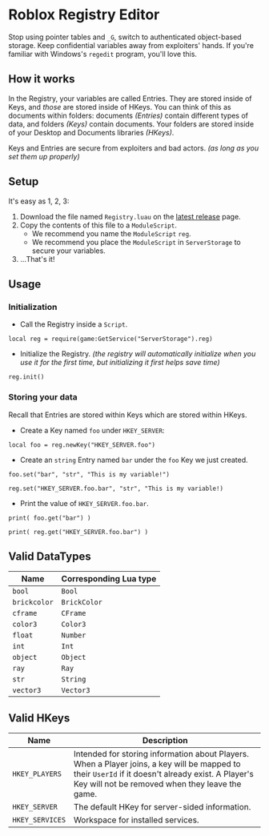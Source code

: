 # Roblox Registry Editor

Stop using pointer tables and `_G`, switch to authenticated object-based storage. Keep confidential variables away from exploiters' hands. If you're familiar with Windows's `regedit` program, you'll love this.

## How it works

In the Registry, your variables are called Entries. They are stored inside of Keys, and *those* are stored inside of HKeys. You can think of this as documents within folders: documents *(Entries)* contain different types of data, and folders *(Keys)* contain documents. Your folders are stored inside of your Desktop and Documents libraries *(HKeys)*.

Keys and Entries are secure from exploiters and bad actors. *(as long as you set them up properly)*

## Setup

It's easy as 1, 2, 3:

1. Download the file named `Registry.luau` on the [latest release](https://github.com/ayvacs/registry/releases/latest/) page.
2. Copy the contents of this file to a `ModuleScript`.
	* We recommend you name the `ModuleScript` `reg`.
	* We recommend you place the `ModuleScript` in `ServerStorage` to secure your variables.
3. ...That's it!

## Usage

### Initialization

* Call the Registry inside a `Script`.

```
local reg = require(game:GetService("ServerStorage").reg)
```

* Initialize the Registry. *(the registry will automatically initialize when you use it for the first time, but initializing it first helps save time)*

```
reg.init()
```

### Storing your data

Recall that Entries are stored within Keys which are stored within HKeys.

* Create a Key named `foo` under `HKEY_SERVER`:

```
local foo = reg.newKey("HKEY_SERVER.foo")
```

* Create an `string` Entry named `bar` under the `foo` Key we just created.

```
foo.set("bar", "str", "This is my variable!")
```

```
reg.set("HKEY_SERVER.foo.bar", "str", "This is my variable!)
```

* Print the value of `HKEY_SERVER.foo.bar`.

```
print( foo.get("bar") )
```

```
print( reg.get("HKEY_SERVER.foo.bar") )
```

## Valid DataTypes

| Name | Corresponding Lua type |
| --- | --- |
| `bool` | `Bool` |
| `brickcolor` | `BrickColor` |
| `cframe` | `CFrame` |
| `color3` | `Color3` |
| `float` | `Number` |
| `int` | `Int` |
| `object` | `Object` |
| `ray` | `Ray` |
| `str` | `String` |
| `vector3` | `Vector3` |

## Valid HKeys

| Name | Description |
| --- | --- |
| `HKEY_PLAYERS` | Intended for storing information about Players. When a Player joins, a key will be mapped to their `UserId` if it doesn't already exist. A Player's Key will not be removed when they leave the game. |
| `HKEY_SERVER` | The default HKey for server-sided information. |
| `HKEY_SERVICES` | Workspace for installed services. |